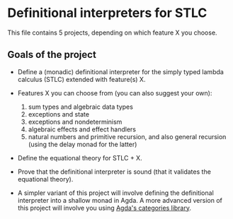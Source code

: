 # Definitional interpreters for STLC

This file contains 5 projects, depending on which feature X you choose.

## Goals of the project

* Define a (monadic) definitional interpreter for the simply typed
  lambda calculus (STLC) extended with feature(s) X.

* Features X you can choose from (you can also suggest your own):
  1. sum types and algebraic data types
  2. exceptions and state
  3. exceptions and nondeterminism
  4. algebraic effects and effect handlers
  5. natural numbers and primitive recursion, and
     also general recursion (using the delay monad for the latter)

* Define the equational theory for STLC + X.

* Prove that the definitional interpreter is sound (that it validates
  the equational theory).

* A simpler variant of this project will involve defining the
  definitional interpreter into a shallow monad in Agda. A more
  advanced version of this project will involve you using
  [Agda's categories library](https://github.com/agda/agda-categories).
